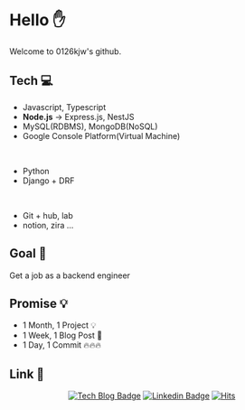 # Hello ✋

Welcome to 0126kjw's github.

## Tech 💻

-   Javascript, Typescript
-   **Node.js** -> Express.js, NestJS
-   MySQL(RDBMS), MongoDB(NoSQL)
-   Google Console Platform(Virtual Machine)

<br/>

-   Python
-   Django + DRF

<br/>

-   Git + hub, lab
-   notion, zira ...

## Goal 🌟

Get a job as a backend engineer

## Promise 💡

-   1 Month, 1 Project 💡
-   1 Week, 1 Blog Post 📃
-   1 Day, 1 Commit 🔥🔥🔥

## Link 🔗

<div align=center>
 
[![Tech Blog Badge](http://img.shields.io/badge/-Tech%20blog-black?style=flat-square&logo=github&link=https://0126kjw.github.io/)](https://0126kjw.github.io/)
[![Linkedin Badge](https://img.shields.io/badge/-LinkedIn-blue?style=flat-square&logo=Linkedin&logoColor=white&link=https://www.linkedin.com/in/0126kjw/)](https://www.linkedin.com/in/0126kjw/) 
[![Hits](https://hits.seeyoufarm.com/api/count/incr/badge.svg?url=https%3A%2F%2Fgithub.com%2F0126kjw&count_bg=%23958AED&title_bg=%23706D6D&icon=&icon_color=%23E7E7E7&title=hits&edge_flat=false)](https://hits.seeyoufarm.com)

</div>

